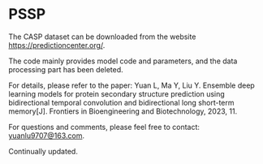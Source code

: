 # PSSP

The CASP dataset can be downloaded from the website https://predictioncenter.org/.

The code mainly provides model code and parameters, and the data processing part has been deleted. 

For details, please refer to the paper: 
Yuan L, Ma Y, Liu Y. Ensemble deep learning models for protein secondary structure prediction using bidirectional temporal convolution and bidirectional long short-term memory[J]. Frontiers in Bioengineering and Biotechnology, 2023, 11.

For questions and comments, please feel free to contact: yuanlu9707@163.com.

Continually updated.
